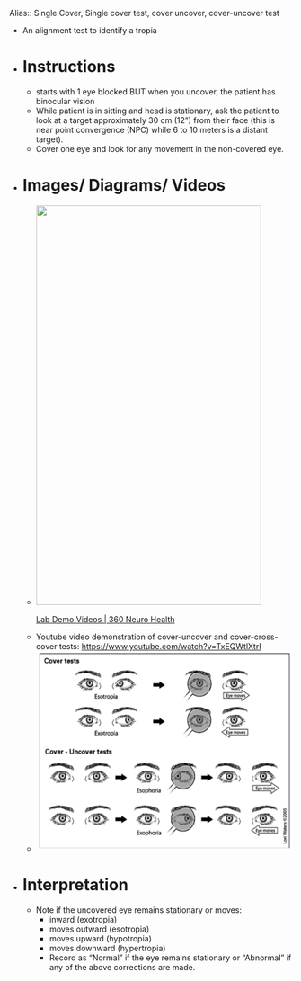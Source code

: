 Alias:: Single Cover, Single cover test, cover uncover, cover-uncover test

- An alignment test to identify a tropia
- # Instructions
	- starts with 1 eye blocked BUT when you uncover, the patient has binocular vision
	- While patient is in sitting and head is stationary, ask the patient to look at a target approximately 30 cm (12”) from their face (this is near point convergence (NPC) while 6 to 10 meters is a distant target).
	- Cover one eye and look for any movement in the non-covered eye.
- # Images/ Diagrams/ Videos
	-
	  <p><a href="https://www.360neurohealth.com/courses/certificate-of-competency-in-vestibular-rehabilitation-course-ccvr/lectures/36795242?wvideo=w9qp9j1tjb"><img src="https://embed-ssl.wistia.com/deliveries/57427fe8e965fbedb03729720b30b38cefdffcf2.jpg?image_crop_resized=800x1422.2222222222222&amp;image_play_button_size=2x&amp;image_play_button=1&amp;image_play_button_color=1A9DCEe0" width="400" height="711.1111111111111" style="width: 400px; height: 711.111px;"></a></p><p><a href="https://www.360neurohealth.com/courses/certificate-of-competency-in-vestibular-rehabilitation-course-ccvr/lectures/36795242?wvideo=w9qp9j1tjb">Lab Demo Videos | 360 Neuro Health</a></p>
	- Youtube video demonstration of cover-uncover and cover-cross-cover tests: https://www.youtube.com/watch?v=TxEQWtlXtrI
	- ![image.png](../assets/image_1639600236523_0.png)
- # Interpretation
	- Note if the uncovered eye remains stationary or moves:
		- inward (exotropia)
		- moves outward (esotropia)
		- moves upward (hypotropia)
		- moves downward (hypertropia)
		- Record as “Normal” if the eye remains stationary or “Abnormal” if any of the above corrections are made.